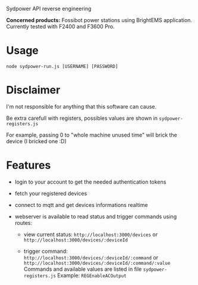 
Sydpower API reverse engineering

**Concerned products:** Fossibot power stations using BrightEMS application. Currently tested with F2400 and F3600 Pro.

# Usage  

``node sydpower-run.js [USERNAME] [PASSWORD]``

# Disclaimer

I'm not responsible for anything that this software can cause.

Be extra carefull with registers, possibles values are shown in ``sydpower-registers.js``
  
For example, passing 0 to "whole machine unused time" will brick the device (I bricked one :D)
  

# Features

- login to your account to get the needed authentication tokens

- fetch your registered devices

- connect to mqtt and get devices informations realtime

- webserver is available to read status and trigger commands using routes:

	- view current status: ``http://localhost:3000/devices``  or ``http://localhost:3000/devices/:deviceId`` 
	
	- trigger command: ``http://localhost:3000/devices/:deviceId/:command`` or ``http://localhost:3000/devices/:deviceId/:command/:value``
	    Commands and available values are listed in file ``sydpower-registers.js`` 
		Example: ``REGEnableACOutput``

